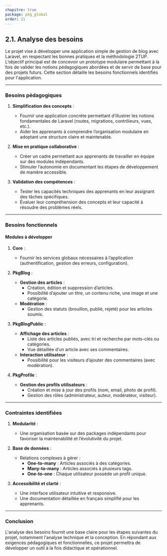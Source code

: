 ```yaml
---
chapitre: true
package: pkg_global
order: 21
---
```


## 2.1. Analyse des besoins  

Le projet vise à développer une application simple de gestion de blog avec Laravel, en respectant les bonnes pratiques et la méthodologie 2TUP. L’objectif principal est de concevoir un prototype modulaire permettant à la fois de valider les notions pédagogiques abordées et de servir de base pour des projets futurs. Cette section détaille les besoins fonctionnels identifiés pour l'application.  

---

### **Besoins pédagogiques**  
1. **Simplification des concepts** :  
   - Fournir une application concrète permettant d’illustrer les notions fondamentales de Laravel (routes, migrations, contrôleurs, vues, etc.).  
   - Aider les apprenants à comprendre l’organisation modulaire en adoptant une structure claire et maintenable.  

2. **Mise en pratique collaborative** :  
   - Créer un cadre permettant aux apprenants de travailler en équipe sur des modules indépendants.  
   - Stimuler l’autonomie en documentant les étapes de développement de manière accessible.  

3. **Validation des compétences** :  
   - Tester les capacités techniques des apprenants en leur assignant des tâches spécifiques.  
   - Évaluer leur compréhension des concepts et leur capacité à résoudre des problèmes réels.  

---

### **Besoins fonctionnels**  
#### **Modules à développer**  
1. **Core** :  
   - Fournir les services globaux nécessaires à l’application (authentification, gestion des erreurs, configuration).  

2. **PkgBlog** :  
   - **Gestion des articles** :  
     - Création, édition et suppression d’articles.  
     - Possibilité d’ajouter un titre, un contenu riche, une image et une catégorie.  
   - **Modération** :  
     - Gestion des statuts (brouillon, publié, rejeté) pour les articles soumis.  

3. **PkgBlogPublic** :  
   - **Affichage des articles** :  
     - Liste des articles publiés, avec tri et recherche par mots-clés ou catégories.  
     - Vue détaillée d’un article avec ses commentaires.  
   - **Interaction utilisateur** :  
     - Possibilité pour les visiteurs d’ajouter des commentaires (avec modération).  

4. **PkgProfile** :  
   - **Gestion des profils utilisateurs** :  
     - Création et mise à jour des profils (nom, email, photo de profil).  
     - Gestion des rôles (administrateur, auteur, modérateur, visiteur).  

---

### **Contraintes identifiées**  
1. **Modularité** :  
   - Une organisation basée sur des packages indépendants pour favoriser la maintenabilité et l’évolutivité du projet.  

2. **Base de données** :  
   - Relations complexes à gérer :  
     - **One-to-many** : Articles associés à des catégories.  
     - **Many-to-many** : Articles associés à plusieurs tags.  
     - **One-to-one** : Chaque utilisateur possède un profil unique.  

3. **Accessibilité et clarté** :  
   - Une interface utilisateur intuitive et responsive.  
   - Une documentation détaillée en français simplifié pour les apprenants.  

---

### **Conclusion**  
L'analyse des besoins fournit une base claire pour les étapes suivantes du projet, notamment l'analyse technique et la conception. En répondant aux exigences pédagogiques et fonctionnelles, ce projet permettra de développer un outil à la fois didactique et opérationnel.